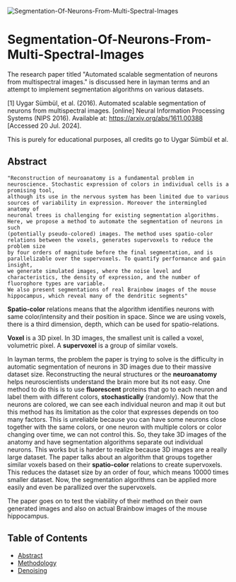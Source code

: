 ![Segmentation-Of-Neurons-From-Multi-Spectral-Images](https://biox.stanford.edu/files/styles/wide/public/ting_news_banner_large.webp?orig=png)
# Segmentation-Of-Neurons-From-Multi-Spectral-Images
The research paper titled "Automated scalable segmentation of neurons from multispectral images." is discussed here in layman terms and an attempt to implement segmentation algorithms on various datasets.

[1] Uygar Sümbül, et al. (2016). Automated scalable segmentation of neurons from multispectral images. [online] Neural Information Processing Systems (NIPS 2016). Available at: https://arxiv.org/abs/1611.00388 [Accessed 20 Jul. 2024].

This is purely for educational purposes, all credits go to Uygar Sümbül et al.

## Abstract
```
"Reconstruction of neuroanatomy is a fundamental problem in neuroscience. Stochastic expression of colors in individual cells is a promising tool,
although its use in the nervous system has been limited due to various sources of variability in expression. Moreover the intermingled anatomy of
neuronal trees is challenging for existing segmentation algorithms. Here, we propose a method to automate the segmentation of neurons in such
(potentially pseudo-colored) images. The method uses spatio-color relations between the voxels, generates supervoxels to reduce the problem size
by four orders of magnitude before the final segmentation, and is parallelizable over the supervoxels. To quantify performance and gain insight,
we generate simulated images, where the noise level and characteristics, the density of expression, and the number of fluorophore types are variable.
We also present segmentations of real Brainbow images of the mouse hippocampus, which reveal many of the dendritic segments"
```

**Spatio-color** relations means that the algorithm identifies neurons with same color/intensity and their position in space. Since we are using voxels, there is a third dimension, depth, which can be used for spatio-relations. 

**Voxel** is a 3D pixel. In 3D images, the smallest unit is called a voxel, volumetric pixel. A **supervoxel** is a group of similar voxels.

In layman terms, the problem the paper is trying to solve is the difficulty in automatic segmentation of neurons in 3D images due to their massive dataset size. Reconstructing the neural structures or the **neuroanatomy** helps neuroscientists understand the brain more but its not easy. One method to do this is to use **fluorescent** proteins that go to each neuron and label them with different colors, **stochastically** (randomly). Now that the neurons are colored, we can see each individual neuron and map it out but this method has its limitation as the color that expresses depends on too many factors. This is unreliable because you can have some neurons close together with the same colors, or one neuron with multiple colors or color changing over time, we can not control this. So, they take 3D images of the anatomy and have segmentation algorithms separate out individual neurons. This works but is harder to realize because 3D images are a really large dataset. The paper talks about an algorithm that groups together similar voxels based on their **spatio-color** relations to create supervoxels. This reduces the dataset size by an order of four, which means 10000 times smaller dataset. Now, the segmentation algorithms can be applied more easily and even be parallized over the supervoxels. 

The paper goes on to test the viability of their method on their own generated images and also on actual Brainbow images of the mouse hippocampus.

## Table of Contents

- [Abstract](##Abstract)
- [Methodology](Methodology.md)
- [Denoising](Denoising.md)

